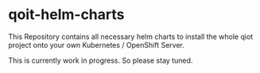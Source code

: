 # qoit-helm-charts

This Repository contains all necessary helm charts to install the whole qiot project onto your own Kubernetes / OpenShift Server.

This is currently work in progress. So please stay tuned.
